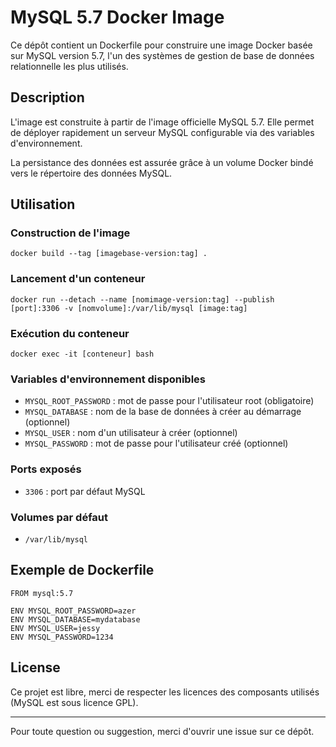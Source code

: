 # MySQL 5.7 Docker Image

Ce dépôt contient un Dockerfile pour construire une image Docker basée sur MySQL version 5.7, l'un des systèmes de gestion de base de données relationnelle les plus utilisés.

## Description

L'image est construite à partir de l'image officielle MySQL 5.7. Elle permet de déployer rapidement un serveur MySQL configurable via des variables d'environnement.

La persistance des données est assurée grâce à un volume Docker bindé vers le répertoire des données MySQL.

## Utilisation

### Construction de l'image

```
docker build --tag [imagebase-version:tag] . 
```

### Lancement d'un conteneur

```
docker run --detach --name [nomimage-version:tag] --publish [port]:3306 -v [nomvolume]:/var/lib/mysql [image:tag]
```

### Exécution du conteneur

```
docker exec -it [conteneur] bash
```

### Variables d'environnement disponibles

- `MYSQL_ROOT_PASSWORD` : mot de passe pour l'utilisateur root (obligatoire)
- `MYSQL_DATABASE` : nom de la base de données à créer au démarrage (optionnel)
- `MYSQL_USER` : nom d'un utilisateur à créer (optionnel)
- `MYSQL_PASSWORD` : mot de passe pour l'utilisateur créé (optionnel)

### Ports exposés

- `3306` : port par défaut MySQL

### Volumes par défaut

- `/var/lib/mysql`

## Exemple de Dockerfile

```
FROM mysql:5.7

ENV MYSQL_ROOT_PASSWORD=azer
ENV MYSQL_DATABASE=mydatabase
ENV MYSQL_USER=jessy
ENV MYSQL_PASSWORD=1234
```

## License

Ce projet est libre, merci de respecter les licences des composants utilisés (MySQL est sous licence GPL).

---

Pour toute question ou suggestion, merci d'ouvrir une issue sur ce dépôt.